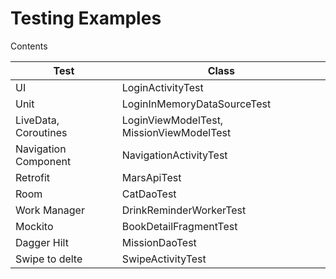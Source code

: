# Testing Examples

Contents

| Test                 | Class                                    |
|----------------------|------------------------------------------|
| UI                   | LoginActivityTest                        |
| Unit                 | LoginInMemoryDataSourceTest              |
| LiveData, Coroutines | LoginViewModelTest, MissionViewModelTest |
| Navigation Component | NavigationActivityTest                   |
| Retrofit             | MarsApiTest                              |
| Room                 | CatDaoTest                               |
| Work Manager         | DrinkReminderWorkerTest                  |
| Mockito              | BookDetailFragmentTest                   |
| Dagger Hilt          | MissionDaoTest                           |
| Swipe to delte       | SwipeActivityTest                        |
